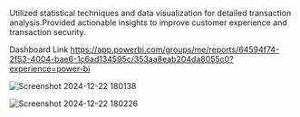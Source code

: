 Utilized statistical techniques and data visualization for detailed transaction analysis.Provided actionable insights to improve customer experience and transaction security.

Dashboard Link
https://app.powerbi.com/groups/me/reports/64594f74-2f53-4004-bae6-1c6ad134595c/353aa8eab204da8055c0?experience=power-bi

![Screenshot 2024-12-22 180138](https://github.com/user-attachments/assets/7ca55b25-cfba-4a12-9384-ba8c46091a42)

![Screenshot 2024-12-22 180226](https://github.com/user-attachments/assets/2dc80800-7b3d-4453-a42f-b9fc089ab79f)
